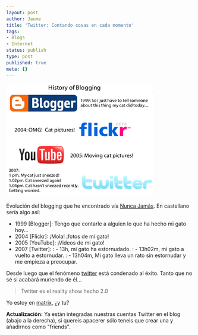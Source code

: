 ```yaml
---
layout: post
author: Jaume
title: 'Twitter: Contando cosas en cada momento'
tags:
- Blogs
- Internet
status: publish
type: post
published: true
meta: {}
---
```

<img src="../images_posts/twitter_evolution.png" alt="evolución Twitter">

Evolución del blogging que he encontrado vía <a href="http://www.nuncajamas.com/">Nunca Jamás</a>. En castellano sería algo así:

* 1999 [Blogger]: Tengo que contarle a alguien lo que ha hecho mi gato hoy...
* 2004 [Flickr]: ¡Mola! ¡fotos de mi gato!
* 2005 [YouTube]: ¡Videos de mi gato!
* 2007 [Twitter]:
:  - 13h, mi gato ha estornudado.
:  - 13h02m, mi gato a vuelto a estornudar.
:  - 13h04m, Mi gato lleva un rato sin estornudar y me empieza a preocupar.

Desde luego que el fenómeno <a href="http://www.twitter.com">twitter</a> está condenado al éxito. Tanto que no sé si acabará muriendo de él...

<blockquote>Twitter es el reality show hecho 2.0</blockquote>

Yo estoy en <a href="http://twitter.com/ryf">matrix</a>, ¿y tu?

<strong>Actualización:</strong> Ya están integradas nuestras cuentas Twitter en el blog (abajo a la derecha), si quereis apacerer sólo teneis que crear una y añadirnos como "friends".
